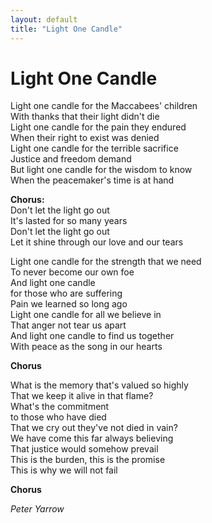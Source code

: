```yaml
---
layout: default
title: "Light One Candle"
---
```


# Light One Candle

Light one candle for the Maccabees' children  
With thanks that their light didn't die  
Light one candle for the pain they endured  
When their right to exist was denied  
Light one candle for the terrible sacrifice  
Justice and freedom demand  
But light one candle for the wisdom to know  
When the peacemaker's time is at hand  

**Chorus:**  
Don't let the light go out  
It's lasted for so many years  
Don't let the light go out  
Let it shine through our love and our tears  

Light one candle for the strength that we need  
To never become our own foe  
And light one candle  
for those who are suffering  
Pain we learned so long ago  
Light one candle for all we believe in  
That anger not tear us apart  
And light one candle to find us together  
With peace as the song in our hearts  

**Chorus**  

What is the memory that's valued so highly  
That we keep it alive in that flame?  
What's the commitment  
to those who have died  
That we cry out they've not died in vain?  
We have come this far always believing  
That justice would somehow prevail  
This is the burden, this is the promise  
This is why we will not fail  

**Chorus**  

*Peter Yarrow*
